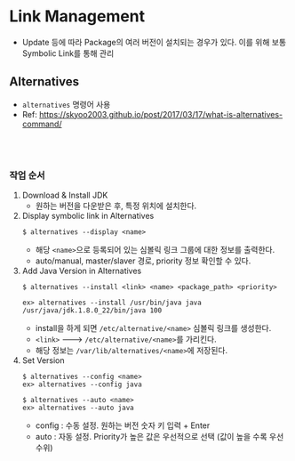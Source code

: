 # Link Management
* Update 등에 따라 Package의 여러 버전이 설치되는 경우가 있다. 이를 위해 보통 Symbolic Link를 통해 관리


## Alternatives
* ```alternatives``` 명령어 사용
* Ref: https://skyoo2003.github.io/post/2017/03/17/what-is-alternatives-command/
</br>
</br>

### 작업 순서
1. Download & Install JDK
    * 원하는 버전을 다운받은 후, 특정 위치에 설치한다.
2. Display symbolic link in Alternatives
    ```
    $ alternatives --display <name>
    ```
    * 해당 ```<name>```으로 등록되어 있는 심볼릭 링크 그룹에 대한 정보를 출력한다.
    * auto/manual, master/slaver 경로, priority 정보 확인할 수 있다.
3. Add Java Version in Alternatives
    ```
    $ alternatives --install <link> <name> <package_path> <priority>

    ex> alternatives --install /usr/bin/java java /usr/java/jdk.1.8.0_22/bin/java 100
    ```
    * install을 하게 되면 ```/etc/alternative/<name>``` 심볼릭 링크를 생성한다.
    * ```<link>``` ---> ```/etc/alternative/<name>```를 가리킨다.
    * 해당 정보는 ```/var/lib/alternatives/<name>```에 저장된다.
4. Set Version
    ```
    $ alternatives --config <name>
    ex> alternatives --config java

    $ alternatives --auto <name>
    ex> alternatives --auto java
    ```
    * config : 수동 설정. 원하는 버전 숫자 키 입력 + Enter
    * auto : 자동 설정. Priority가 높은 값은 우선적으로 선택 (값이 높을 수록 우선 수위)

